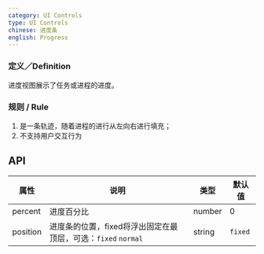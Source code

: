 ```yaml
---
category: UI Controls
type: UI Controls
chinese: 进度条
english: Progress
---
```


### 定义／Definition
进度视图展示了任务或进程的进度。

### 规则 / Rule
1. 是一条轨迹，随着进程的进行从左向右进行填充；
2. 不支持用户交互行为


## API

| 属性      | 说明           | 类型     | 默认值         |
|----------|---------------|----------|---------------|
| percent  | 进度百分比 | number | 0 |
| position   | 进度条的位置，fixed将浮出固定在最顶层，可选：`fixed` `normal` | string   | `fixed` |
